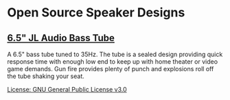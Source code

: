 # Open Source Speaker Designs

## [6.5" JL Audio Bass Tube](https://github.com/BryceAshey/speaker-designs/tree/master/JLAudio_6W3v3-4)
A 6.5" bass tube tuned to 35Hz. The tube is a sealed design providing quick response time with enough low end to keep up with home theater or video game demands. Gun fire provides plenty of punch and explosions roll off the tube shaking your seat.

[License: GNU General Public License v3.0](https://github.com/BryceAshey/speaker-designs/blob/master/LICENSE)